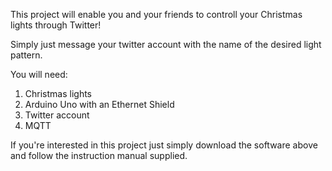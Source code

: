 
This project will enable you and your friends to controll your Christmas lights through Twitter! 

Simply just message your twitter account with the name of the desired light pattern. 

You will need:
  1. Christmas lights 
  2. Arduino Uno with an Ethernet Shield
  3. Twitter account 
  4. MQTT

If you're interested in this project just simply download the software above and follow the instruction manual supplied. 
  
